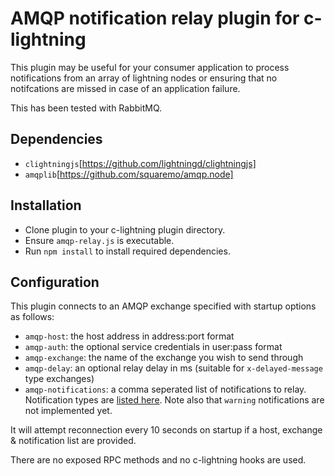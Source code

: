 # AMQP notification relay plugin for c-lightning
This plugin may be useful for your consumer application to process notifications from an array
of lightning nodes or ensuring that no notifcations are missed in case of an application failure.

This has been tested with RabbitMQ.

## Dependencies
 - `clightningjs`[https://github.com/lightningd/clightningjs]
 - `amqplib`[https://github.com/squaremo/amqp.node]

## Installation
 - Clone plugin to your c-lightning plugin directory.
 - Ensure `amqp-relay.js` is executable.
 - Run `npm install` to install required dependencies.

## Configuration
This plugin connects to an AMQP exchange specified with startup options as follows:

 - `amqp-host`: the host address in address:port format
 - `amqp-auth`: the optional service credentials in user:pass format
 - `amqp-exchange`: the name of the exchange you wish to send through
 - `amqp-delay`: an optional relay delay in ms (suitable for `x-delayed-message` type exchanges)
 - `amqp-notifications`: a comma seperated list of notifications to relay. Notification types are [listed here](https://lightning.readthedocs.io/PLUGINS.html#notification-types). Note also that `warning` notifications are not implemented yet.

It will attempt reconnection every 10 seconds on startup if a host, exchange & notification list are provided.

There are no exposed RPC methods and no c-lightning hooks are used.
